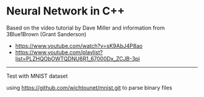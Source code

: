 # Neural Network in C++

Based on the video tutorial by Dave Miller and information from 3Blue1Brown (Grant Sanderson)
- https://www.youtube.com/watch?v=sK9AbJ4P8ao
- https://www.youtube.com/playlist?list=PLZHQObOWTQDNU6R1_67000Dx_ZCJB-3pi


---
Test with MNIST dataset

using https://github.com/wichtounet/mnist.git to parse binary files
